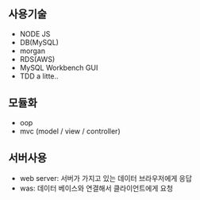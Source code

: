 ﻿## 사용기술

- NODE JS
- DB(MySQL)
- morgan
- RDS(AWS)
- MySQL Workbench GUI
- TDD a litte..

## 모듈화

- oop
- mvc (model / view / controller)

## 서버사용

- web server: 서버가 가지고 있는 데이터 브라우저에게 응답
- was: 데이터 베이스와 연결해서 클라이언트에게 요청
